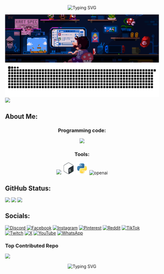 <div align="center">
  <img src="https://readme-typing-svg.herokuapp.com?font=Poppins&weight=600&size=40&duration=4000&pause=1000&color=6F9EFF&center=true&vCenter=true&random=false&width=700&height=70&lines=Hi+%F0%9F%91%8B+I'm+Tarna+Wijaya;I+live+in+Indramayu;I+love+coding" alt="Typing SVG" />
</div>


![](assets/coding.gif)
![](assets/TarnaWijaya-contribution.svg)
![](https://quotes-github-readme.vercel.app/api?type=horizontal&theme=dark)

## About Me: 
<div align="center">
<h3>Programming code:</h3>
  <img src="https://skillicons.dev/icons?i=python,bash,html,css,js,cpp,java" />
<h3> Tools:</h3>
  <img src="https://skillicons.dev/icons?i=github" />
  <img src="https://raw.githubusercontent.com/devicons/devicon/master/icons/bash/bash-original.svg" alt="termux" width="40" height="40" />
  <img src="https://raw.githubusercontent.com/devicons/devicon/master/icons/python/python-original.svg" alt="acode" width="40" height="40" />
  <img src="https://upload.wikimedia.org/wikipedia/commons/4/4f/OpenAI_Logo.svg" alt="openai" width="40" height="40" />
</div>

## GitHub Status:
![](https://github-readme-streak-stats.herokuapp.com/?user=TarnaWijaya&theme=dark&hide_border=false)
![](https://github-readme-stats.vercel.app/api/top-langs/?username=TarnaWijaya&theme=dark&hide_border=false&include_all_commits=true&count_private=true&layout=compact)
![](https://github-profile-trophy.vercel.app/?username=TarnaWijaya&theme=github_dark&no-frame=false&no-bg=true&margin-w=4)

## Socials:
[![Discord](https://img.shields.io/badge/Discord-%237289DA.svg?logo=discord&logoColor=white)](https://discord.gg/https://discord.gg/YcNT5ydt) [![Facebook](https://img.shields.io/badge/Facebook-%231877F2.svg?logo=Facebook&logoColor=white)](https://facebook.com/ByTarnaWijaya) [![Instagram](https://img.shields.io/badge/Instagram-%23E4405F.svg?logo=Instagram&logoColor=white)](https://instagram.com/bytarnawijaya) [![Pinterest](https://img.shields.io/badge/Pinterest-%23E60023.svg?logo=Pinterest&logoColor=white)](https://pinterest.com/tarna612010) [![Reddit](https://img.shields.io/badge/Reddit-%23FF4500.svg?logo=Reddit&logoColor=white)](https://reddit.com/user/TarnaWijaya) [![TikTok](https://img.shields.io/badge/TikTok-%23000000.svg?logo=TikTok&logoColor=white)](https://tiktok.com/@axs_tarna) [![Twitch](https://img.shields.io/badge/Twitch-%239146FF.svg?logo=Twitch&logoColor=white)](https://twitch.tv/tarnawijaya) [![X](https://img.shields.io/badge/X-black.svg?logo=X&logoColor=white)](https://x.com/TarnaWijaya_) [![YouTube](https://img.shields.io/badge/YouTube-%23FF0000.svg?logo=YouTube&logoColor=white)](https://youtube.com/@XTarnaWijaya) 
[![WhatsApp](https://img.shields.io/badge/WhatsApp-25D366?logo=whatsapp&logoColor=white&style=flat)](https://wa.me/message/UYPM2Q2UEML2C1)

### Top Contributed Repo
![](https://github-contributor-stats.vercel.app/api?username=TarnaWijaya&limit=5&theme=dark&combine_all_yearly_contributions=true)

<div align="center">
  <img src="https://readme-typing-svg.herokuapp.com?font=Poppins&weight=600&size=40&duration=4000&pause=1000&color=6F9EFF&center=true&vCenter=true&random=false&width=900&height=70&lines=I+am+busy+with+worldly+affairs;If+only+I+were+like+before;So+I+could+pray+and+repent+to+Allah+SWT" alt="Typing SVG" />
</div>